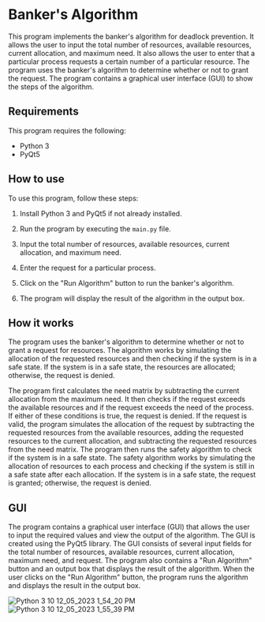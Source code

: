 # Banker's Algorithm

This program implements the banker's algorithm for deadlock prevention. It allows the user to input the total number of resources, available resources, current allocation, and maximum need. It also allows the user to enter that a particular process requests a certain number of a particular resource. The program uses the banker's algorithm to determine whether or not to grant the request. The program contains a graphical user interface (GUI) to show the steps of the algorithm.

## Requirements

This program requires the following:

- Python 3
- PyQt5

## How to use

To use this program, follow these steps:

1. Install Python 3 and PyQt5 if not already installed.

2. Run the program by executing the `main.py` file.

3. Input the total number of resources, available resources, current allocation, and maximum need.

4. Enter the request for a particular process.

5. Click on the "Run Algorithm" button to run the banker's algorithm.

6. The program will display the result of the algorithm in the output box.

## How it works

The program uses the banker's algorithm to determine whether or not to grant a request for resources. The algorithm works by simulating the allocation of the requested resources and then checking if the system is in a safe state. If the system is in a safe state, the resources are allocated; otherwise, the request is denied.

The program first calculates the need matrix by subtracting the current allocation from the maximum need. It then checks if the request exceeds the available resources and if the request exceeds the need of the process. If either of these conditions is true, the request is denied. If the request is valid, the program simulates the allocation of the request by subtracting the requested resources from the available resources, adding the requested resources to the current allocation, and subtracting the requested resources from the need matrix. The program then runs the safety algorithm to check if the system is in a safe state. The safety algorithm works by simulating the allocation of resources to each process and checking if the system is still in a safe state after each allocation. If the system is in a safe state, the request is granted; otherwise, the request is denied.

## GUI

The program contains a graphical user interface (GUI) that allows the user to input the required values and view the output of the algorithm. The GUI is created using the PyQt5 library. The GUI consists of several input fields for the total number of resources, available resources, current allocation, maximum need, and request. The program also contains a "Run Algorithm" button and an output box that displays the result of the algorithm. When the user clicks on the "Run Algorithm" button, the program runs the algorithm and displays the result in the output box.

![Python 3 10 12_05_2023 1_54_20 PM](https://github.com/Marise-Medhat/banker-s-algorithm/assets/133333482/2d5dc5e8-9e50-44d8-91c8-5a15e140afed)
![Python 3 10 12_05_2023 1_55_39 PM](https://github.com/Marise-Medhat/banker-s-algorithm/assets/133333482/74efbbf9-f4e1-4ae7-a66d-83850360acc7)

